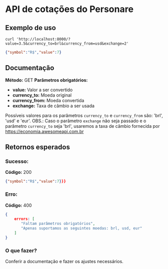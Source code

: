 # API de cotações do Personare

## Exemplo de uso
```
curl 'http://localhost:8000/?value=3.5&currency_to=brl&currency_from=usd&exchange=2'
```
```JSON
{"symbol":"R$","value":7}
```
## Documentação
**Método:** GET
**Parâmetros obrigatórios:**
* **value:** Valor a ser convertido
* **currency_to:** Moeda original
* **currency_from:** Moeda convertida
* **exchange:** Taxa de câmbio a ser usada

Possíveis valores para os parâmetros `currency_to` e `currency_from` são: 'brl', 'usd' e 'eur'.
OBS.: Caso o parâmetro `exchange` não seja passado e o parâmetro `currency_to` seja 'brl', usaremos a taxa de câmbio fornecida por https://economia.awesomeapi.com.br

## Retornos esperados
### Sucesso:
**Código:** 200
```JSON
{"symbol":"R$","value":7}}}
```
### Erro:
**Código:** 400
```JSON
{
    errors: [
       "Faltam parâmetros obrigatórios",
       "Apenas suportamos as seguintes moedas: brl, usd, eur"
    ]
}
```
### O que fazer?
Conferir a documentação e fazer os ajustes necessários.
